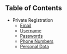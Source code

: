 

## Table of Contents

- Private Registration
    - <i class="hgi-stroke hgi-mail-at-sign-01"></i> [Email](email.md)
    - <i class="hgi-stroke hgi-user-status"></i> [Username](usernames.md)
    - <i class="hgi-stroke hgi-lock-key"></i> [Passwords](passwords.md)
    - <i class="hgi-stroke hgi-signal-medium-01"></i> [Phone Numbers](phone-numbers.md)
    - <i class="hgi-stroke hgi-database-import"></i> [Personal Data](personal-data.md)